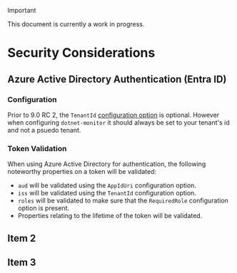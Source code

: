 > [!IMPORTANT]
> This document is currently a work in progress.

# Security Considerations

## Azure Active Directory Authentication (Entra ID)

### Configuration

Prior to 9.0 RC 2, the `TenantId` [configuration option](./configuration/azure-ad-authentication-configuration.md#configuration-options) is optional. However when configuring `dotnet-monitor` it should always be set to your tenant's id and not a psuedo tenant.

### Token Validation

When using Azure Active Directory for authentication, the following noteworthy properties on a token will be validated:
- `aud` will be validated using the `AppIdUri` configuration option.
- `iss` will be validated using the `TenantId` configuration option.
- `roles` will be validated to make sure that the `RequiredRole` configuration option is present.
- Properties relating to the lifetime of the token will be validated.

## Item 2

## Item 3
